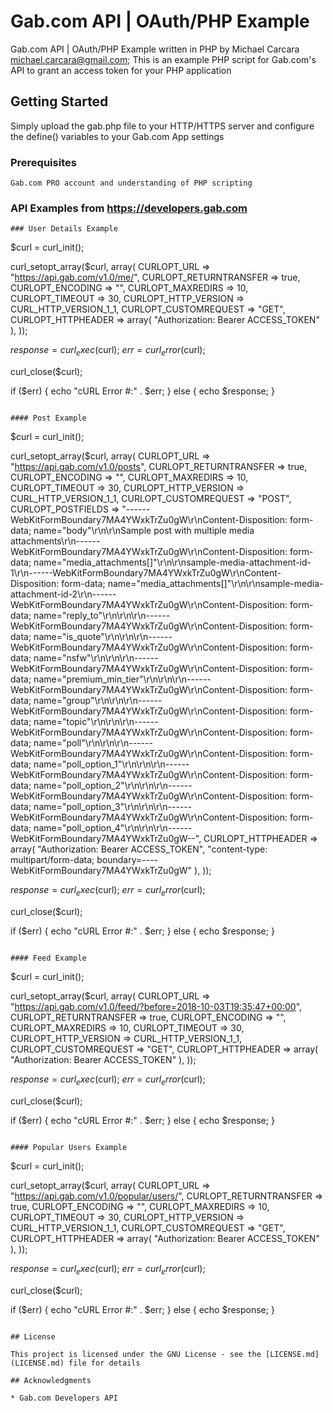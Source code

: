 # Gab.com API | OAuth/PHP Example

Gab.com API | OAuth/PHP Example written in PHP by Michael Carcara <michael.carcara@gmail.com>;
This is an example PHP script for Gab.com's API to grant an access token for your PHP application
		

## Getting Started

Simply upload the gab.php file to your HTTP/HTTPS server and configure the define() variables to your Gab.com App settings


### Prerequisites

```
Gab.com PRO account and understanding of PHP scripting 
```

### API Examples from https://developers.gab.com
```
### User Details Example
```
$curl = curl_init();

curl_setopt_array($curl, array(
  CURLOPT_URL => "https://api.gab.com/v1.0/me/",
  CURLOPT_RETURNTRANSFER => true,
  CURLOPT_ENCODING => "",
  CURLOPT_MAXREDIRS => 10,
  CURLOPT_TIMEOUT => 30,
  CURLOPT_HTTP_VERSION => CURL_HTTP_VERSION_1_1,
  CURLOPT_CUSTOMREQUEST => "GET",
  CURLOPT_HTTPHEADER => array(
    "Authorization: Bearer ACCESS_TOKEN"
  ),
));

$response = curl_exec($curl);
$err = curl_error($curl);

curl_close($curl);

if ($err) {
  echo "cURL Error #:" . $err;
} else {
  echo $response;
}
```

#### Post Example

```
$curl = curl_init();

curl_setopt_array($curl, array(
  CURLOPT_URL => "https://api.gab.com/v1.0/posts",
  CURLOPT_RETURNTRANSFER => true,
  CURLOPT_ENCODING => "",
  CURLOPT_MAXREDIRS => 10,
  CURLOPT_TIMEOUT => 30,
  CURLOPT_HTTP_VERSION => CURL_HTTP_VERSION_1_1,
  CURLOPT_CUSTOMREQUEST => "POST",
  CURLOPT_POSTFIELDS => "------WebKitFormBoundary7MA4YWxkTrZu0gW\r\nContent-Disposition: form-data; name=\"body\"\r\n\r\nSample post with multiple media attachments\r\n------WebKitFormBoundary7MA4YWxkTrZu0gW\r\nContent-Disposition: form-data; name=\"media_attachments[]\"\r\n\r\nsample-media-attachment-id-1\r\n------WebKitFormBoundary7MA4YWxkTrZu0gW\r\nContent-Disposition: form-data; name=\"media_attachments[]\"\r\n\r\nsample-media-attachment-id-2\r\n------WebKitFormBoundary7MA4YWxkTrZu0gW\r\nContent-Disposition: form-data; name=\"reply_to\"\r\n\r\n\r\n------WebKitFormBoundary7MA4YWxkTrZu0gW\r\nContent-Disposition: form-data; name=\"is_quote\"\r\n\r\n\r\n------WebKitFormBoundary7MA4YWxkTrZu0gW\r\nContent-Disposition: form-data; name=\"nsfw\"\r\n\r\n\r\n------WebKitFormBoundary7MA4YWxkTrZu0gW\r\nContent-Disposition: form-data; name=\"premium_min_tier\"\r\n\r\n\r\n------WebKitFormBoundary7MA4YWxkTrZu0gW\r\nContent-Disposition: form-data; name=\"group\"\r\n\r\n\r\n------WebKitFormBoundary7MA4YWxkTrZu0gW\r\nContent-Disposition: form-data; name=\"topic\"\r\n\r\n\r\n------WebKitFormBoundary7MA4YWxkTrZu0gW\r\nContent-Disposition: form-data; name=\"poll\"\r\n\r\n\r\n------WebKitFormBoundary7MA4YWxkTrZu0gW\r\nContent-Disposition: form-data; name=\"poll_option_1\"\r\n\r\n\r\n------WebKitFormBoundary7MA4YWxkTrZu0gW\r\nContent-Disposition: form-data; name=\"poll_option_2\"\r\n\r\n\r\n------WebKitFormBoundary7MA4YWxkTrZu0gW\r\nContent-Disposition: form-data; name=\"poll_option_3\"\r\n\r\n\r\n------WebKitFormBoundary7MA4YWxkTrZu0gW\r\nContent-Disposition: form-data; name=\"poll_option_4\"\r\n\r\n\r\n------WebKitFormBoundary7MA4YWxkTrZu0gW--",
  CURLOPT_HTTPHEADER => array(
    "Authorization: Bearer ACCESS_TOKEN",
    "content-type: multipart/form-data; boundary=----WebKitFormBoundary7MA4YWxkTrZu0gW"
  ),
));

$response = curl_exec($curl);
$err = curl_error($curl);

curl_close($curl);

if ($err) {
  echo "cURL Error #:" . $err;
} else {
  echo $response;
}
```

#### Feed Example

```
$curl = curl_init();

curl_setopt_array($curl, array(
  CURLOPT_URL => "https://api.gab.com/v1.0/feed/?before=2018-10-03T19:35:47+00:00",
  CURLOPT_RETURNTRANSFER => true,
  CURLOPT_ENCODING => "",
  CURLOPT_MAXREDIRS => 10,
  CURLOPT_TIMEOUT => 30,
  CURLOPT_HTTP_VERSION => CURL_HTTP_VERSION_1_1,
  CURLOPT_CUSTOMREQUEST => "GET",
  CURLOPT_HTTPHEADER => array(
    "Authorization: Bearer ACCESS_TOKEN"
  ),
));

$response = curl_exec($curl);
$err = curl_error($curl);

curl_close($curl);

if ($err) {
  echo "cURL Error #:" . $err;
} else {
  echo $response;
}
```

#### Popular Users Example

```
$curl = curl_init();

curl_setopt_array($curl, array(
  CURLOPT_URL => "https://api.gab.com/v1.0/popular/users/",
  CURLOPT_RETURNTRANSFER => true,
  CURLOPT_ENCODING => "",
  CURLOPT_MAXREDIRS => 10,
  CURLOPT_TIMEOUT => 30,
  CURLOPT_HTTP_VERSION => CURL_HTTP_VERSION_1_1,
  CURLOPT_CUSTOMREQUEST => "GET",
  CURLOPT_HTTPHEADER => array(
    "Authorization: Bearer ACCESS_TOKEN"
  ),
));

$response = curl_exec($curl);
$err = curl_error($curl);

curl_close($curl);

if ($err) {
  echo "cURL Error #:" . $err;
} else {
  echo $response;
}
```

## License

This project is licensed under the GNU License - see the [LICENSE.md](LICENSE.md) file for details

## Acknowledgments

* Gab.com Developers API
